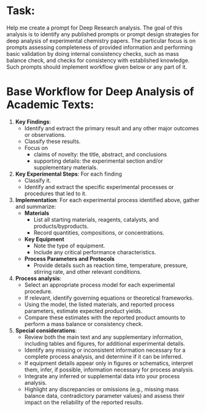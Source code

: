 # Task:

Help me create a prompt for Deep Research analysis. The goal of this analysis is to identify any published prompts or prompt design strategies for deep analysis of experimental chemistry papers. The particular focus is on prompts assessing completeness of provided information and performing basic validation by doing internal consistency checks, such as mass balance check, and checks for consistency with established knowledge. Such prompts should implement workflow given below or any part of it.
# Base Workflow for Deep Analysis of Academic Texts:

1. **Key Findings**:
    - Identify and extract the primary result and any other major outcomes or observations.
    - Classify these results.
    - Focus on
        - claims of novelty: the title, abstract, and conclusions
        - supporting details: the experimental section and/or supplementary materials.
2. **Key Experimental Steps**:
    For each finding 
    - Classify it.
    - Identify and extract the specific experimental processes or procedures that led to it.
3. **Implementation**:
    For each experimental process identified above, gather and summarize:
    - **Materials**
        - List all starting materials, reagents, catalysts, and products/byproducts.
        - Record quantities, compositions, or concentrations.
    - **Key Equipment**
        - Note the type of equipment.
        - Include any critical performance characteristics.
    - **Process Parameters and Protocols**
        - Provide details such as reaction time, temperature, pressure, stirring rate, and other relevant conditions.
4. **Process analysis**:
    - Select an appropriate process model for each experimental procedure.
    - If relevant, identify governing equations or theoretical frameworks.
    - Using the model, the listed materials, and reported process parameters, estimate expected product yields.
    - Compare these estimates with the reported product amounts to perform a mass balance or consistency check.
5. **Special considerations**:
    - Review both the main text and any supplementary information, including tables and figures, for additional experimental details.
    - Identify any missing or inconsistent information necessary for a complete process analysis, and determine if it can be inferred.
    - If equipment details appear only in figures or schematics, interpret them, infer, if possible, information necessary for process analysis.
    - Integrate any inferred or supplemental data into your process analysis.
    - Highlight any discrepancies or omissions (e.g., missing mass balance data, contradictory parameter values) and assess their impact on the reliability of the reported results.